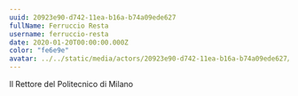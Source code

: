 ```yaml
---
uuid: 20923e90-d742-11ea-b16a-b74a09ede627
fullName: Ferruccio Resta
username: ferruccio-resta
date: 2020-01-20T00:00:00.000Z
color: "fe6e9e"
avatar: ../../static/media/actors/20923e90-d742-11ea-b16a-b74a09ede627/ferruccio-resta.jpg
---
```


Il Rettore del Politecnico di Milano
